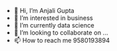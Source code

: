 - 👋 Hi, I’m Anjali Gupta
- 👀 I’m interested in business
- 🌱 I’m currently data science
- 💞️ I’m looking to collaborate on ...
- 📫 How to reach me 9580193894

<!---
Abhi6758/Abhi6758 is a ✨ special ✨ repository because its `README.md` (this file) appears on your GitHub profile.
You can click the Preview link to take a look at your changes.
--->

